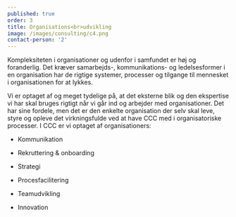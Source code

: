 ```yaml
---
published: true
order: 3
title: Organisations<br>udvikling
image: /images/consulting/c4.png
contact-person: '2'
---
```

Kompleksiteten i organisationer og udenfor i samfundet er høj og foranderlig. Det kræver samarbejds-, kommunikations- og ledelsesformer i en organisation har de rigtige systemer, processer og tilgange til mennesket i organisationen for at lykkes.  

Vi er optaget af og meget tydelige på, at det eksterne blik og den ekspertise vi har skal bruges rigtigt når vi går ind og arbejder med organisationer. Det har sine fordele, men det er den enkelte organisation der selv skal leve, styre og opleve det virkningsfulde ved at have CCC med i organisatoriske processer. I CCC er vi optaget af organisationers:  

- Kommunikation 

- Rekruttering & onboarding 

- Strategi 

- Procesfacilitering 

- Teamudvikling 

- Innovation